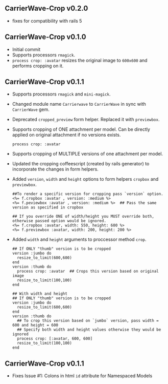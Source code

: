## CarrierWave-Crop v0.2.0
   * fixes for compatibility with rails 5

## CarrierWave-Crop v0.1.0
   * Initial commit
   * Supports processors `rmagick`.
   * `process crop: :avatar` resizes the original image to `600x600` and performs cropping on it.

## CarrierWave-Crop v0.1.1
   * Supports processors `rmagick` and `mini-magick`.
   * Changed module name `Carrierwave` to `CarrierWave` in sync with `CarrierWave` gem.
   * Deprecated `cropped_preview` form helper. Replaced it with `previewbox`.
   * Supports cropping of ONE attachment per model. Can be directly applied on original attachment if no versions exists.

         process crop: :avatar

   * Supports cropping of MULTIPLE versions of one attachment per model.
   * Updated the cropping coffeescript (created by rails generator) to incorporate the changes in form helpers.
   * Added `version`, `width` and `height` options to form helpers `cropbox` and `previewbox`.

         ##To render a specific version for cropping pass `version` option.
         <%= f.cropbox :avatar , version: :medium %>
         <%= f.peviewbox :avatar , version: :medium %>  ## Pass the same version as specified in cropbox

         ## If you override ONE of width/height you MUST override both, otherwise passed option would be ignored.
         <%= f.cropbox :avatar, width: 550, height: 600 %>
         <%= f.previewbox :avatar, width: 200, height: 200 %>

   * Added `width` and `height` arguments to proccessor method `crop`.

         ## If ONLY "thumb" version is to be cropped
         version :jumbo do
           resize_to_limit(600,600)
         end
         version :thumb do
           process crop: :avatar  ## Crops this version based on original image
           resize_to_limit(100,100)
         end

         ## With width and height
         ## If ONLY "thumb" version is to be cropped
         version :jumbo do
           resize_to_limit(600,600)
         end
         version :thumb do
           ## To crop this version based on `jumbo` version, pass width = 600 and height = 600
           ## Specify both width and height values otherwise they would be ignored
           process crop: [:avatar, 600, 600]
           resize_to_limit(100,100)
         end

## CarrierWave-Crop v0.1.1
   * Fixes Issue #1: Colons in html `id` attribute for Namespaced Models